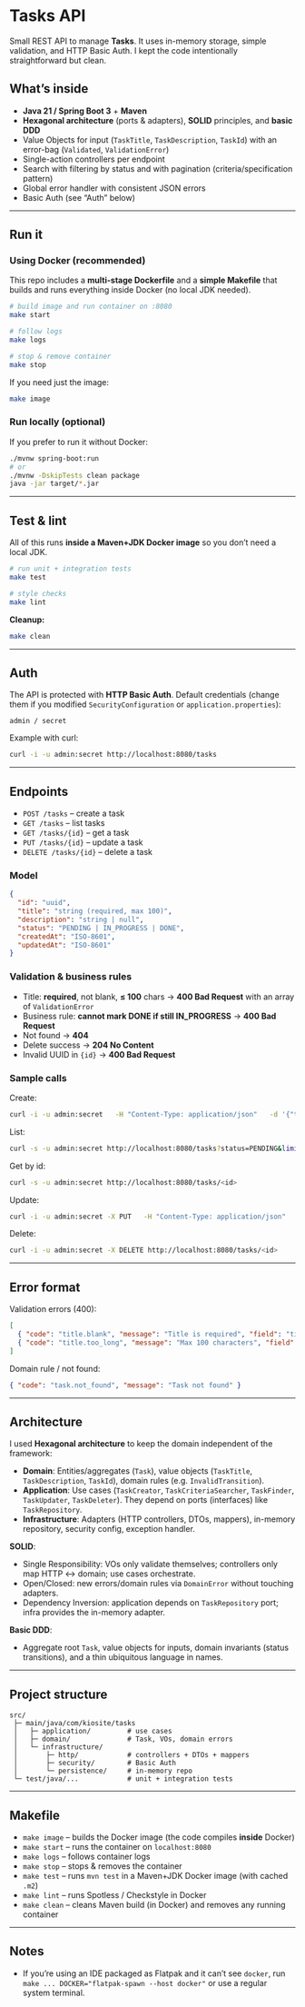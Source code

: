 # Tasks API

Small REST API to manage **Tasks**. It uses in-memory storage, simple validation, and HTTP Basic Auth. I kept the code intentionally straightforward but clean.

## What’s inside

- **Java 21 / Spring Boot 3** + **Maven**
- **Hexagonal architecture** (ports & adapters), **SOLID** principles, and **basic DDD**
- Value Objects for input (`TaskTitle`, `TaskDescription`, `TaskId`) with an error-bag (`Validated`, `ValidationError`)
- Single-action controllers per endpoint
- Search with filtering by status and with pagination (criteria/specification pattern)
- Global error handler with consistent JSON errors
- Basic Auth (see “Auth” below)

---

## Run it

### Using Docker (recommended)

This repo includes a **multi-stage Dockerfile** and a **simple Makefile** that builds and runs everything inside Docker (no local JDK needed).

```bash
# build image and run container on :8080
make start

# follow logs
make logs

# stop & remove container
make stop
```

If you need just the image:

```bash
make image
```

### Run locally (optional)

If you prefer to run it without Docker:

```bash
./mvnw spring-boot:run
# or
./mvnw -DskipTests clean package
java -jar target/*.jar
```

---

## Test & lint

All of this runs **inside a Maven+JDK Docker image** so you don’t need a local JDK.

```bash
# run unit + integration tests
make test

# style checks
make lint
```

**Cleanup:**

```bash
make clean
```

---

## Auth

The API is protected with **HTTP Basic Auth**. Default credentials (change them if you modified `SecurityConfiguration` or `application.properties`):

```
admin / secret
```

Example with curl:

```bash
curl -i -u admin:secret http://localhost:8080/tasks
```

---

## Endpoints

- `POST /tasks` – create a task
- `GET /tasks` – list tasks
- `GET /tasks/{id}` – get a task
- `PUT /tasks/{id}` – update a task
- `DELETE /tasks/{id}` – delete a task

### Model

```json
{
  "id": "uuid",
  "title": "string (required, max 100)",
  "description": "string | null",
  "status": "PENDING | IN_PROGRESS | DONE",
  "createdAt": "ISO-8601",
  "updatedAt": "ISO-8601"
}
```

### Validation & business rules

- Title: **required**, not blank, **≤ 100** chars → **400 Bad Request** with an array of `ValidationError`
- Business rule: **cannot mark DONE if still IN_PROGRESS** → **400 Bad Request**
- Not found → **404**
- Delete success → **204 No Content**
- Invalid UUID in `{id}` → **400 Bad Request**

### Sample calls

Create:
```bash
curl -i -u admin:secret   -H "Content-Type: application/json"   -d '{"title":"My task","description":"optional"}'   http://localhost:8080/tasks
```

List:
```bash
curl -s -u admin:secret http://localhost:8080/tasks?status=PENDING&limit=25&offset=0
```

Get by id:
```bash
curl -s -u admin:secret http://localhost:8080/tasks/<id>
```

Update:
```bash
curl -i -u admin:secret -X PUT   -H "Content-Type: application/json"   -d '{"title":"Renamed","description":"","status":"IN_PROGRESS"}'   http://localhost:8080/tasks/<id>
```

Delete:
```bash
curl -i -u admin:secret -X DELETE http://localhost:8080/tasks/<id>
```

---

## Error format

Validation errors (400):
```json
[
  { "code": "title.blank", "message": "Title is required", "field": "title" },
  { "code": "title.too_long", "message": "Max 100 characters", "field": "title" }
]
```

Domain rule / not found:
```json
{ "code": "task.not_found", "message": "Task not found" }
```

---

## Architecture

I used **Hexagonal architecture** to keep the domain independent of the framework:

- **Domain**: Entities/aggregates (`Task`), value objects (`TaskTitle`, `TaskDescription`, `TaskId`), domain rules (e.g. `InvalidTransition`).
- **Application**: Use cases (`TaskCreator`, `TaskCriteriaSearcher`, `TaskFinder`, `TaskUpdater`, `TaskDeleter`). They depend on ports (interfaces) like `TaskRepository`.
- **Infrastructure**: Adapters (HTTP controllers, DTOs, mappers), in-memory repository, security config, exception handler.

**SOLID**:  
- Single Responsibility: VOs only validate themselves; controllers only map HTTP ↔ domain; use cases orchestrate.  
- Open/Closed: new errors/domain rules via `DomainError` without touching adapters.  
- Dependency Inversion: application depends on `TaskRepository` port; infra provides the in-memory adapter.

**Basic DDD**:  
- Aggregate root `Task`, value objects for inputs, domain invariants (status transitions), and a thin ubiquitous language in names.

---

## Project structure

```
src/
 ├─ main/java/com/kiosite/tasks
 │   ├─ application/         # use cases
 │   ├─ domain/              # Task, VOs, domain errors
 │   └─ infrastructure/
 │       ├─ http/            # controllers + DTOs + mappers
 │       ├─ security/        # Basic Auth
 │       └─ persistence/     # in-memory repo
 └─ test/java/...            # unit + integration tests
```

---

## Makefile

- `make image` – builds the Docker image (the code compiles **inside** Docker)
- `make start` – runs the container on `localhost:8080`
- `make logs` – follows container logs
- `make stop` – stops & removes the container
- `make test` – runs `mvn test` in a Maven+JDK Docker image (with cached `.m2`)
- `make lint` – runs Spotless / Checkstyle in Docker
- `make clean` – cleans Maven build (in Docker) and removes any running container

---

## Notes
- If you’re using an IDE packaged as Flatpak and it can’t see `docker`, run `make ... DOCKER="flatpak-spawn --host docker"` or use a regular system terminal.
